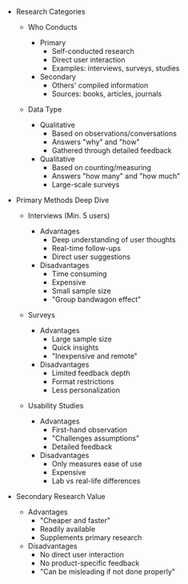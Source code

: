 * Research Categories
   - Who Conducts
       * Primary
           - Self-conducted research
           - Direct user interaction
           - Examples: interviews, surveys, studies
       * Secondary
           - Others' compiled information
           - Sources: books, articles, journals
   
   - Data Type
       * Qualitative
           - Based on observations/conversations
           - Answers "why" and "how"
           - Gathered through detailed feedback
       * Qualitative
           - Based on counting/measuring
           - Answers "how many" and "how much"
           - Large-scale surveys

* Primary Methods Deep Dive
   - Interviews (Min. 5 users)
       * Advantages
           - Deep understanding of user thoughts
           - Real-time follow-ups
           - Direct user suggestions
       * Disadvantages
           - Time consuming
           - Expensive
           - Small sample size
           - "Group bandwagon effect"

   - Surveys
       * Advantages
           - Large sample size
           - Quick insights
           - "Inexpensive and remote"
       * Disadvantages
           - Limited feedback depth
           - Format restrictions
           - Less personalization

   - Usability Studies
       * Advantages
           - First-hand observation
           - "Challenges assumptions"
           - Detailed feedback
       * Disadvantages
           - Only measures ease of use
           - Expensive
           - Lab vs real-life differences

* Secondary Research Value
   - Advantages
       * "Cheaper and faster"
       * Readily available
       * Supplements primary research
   - Disadvantages
       * No direct user interaction
       * No product-specific feedback
       * "Can be misleading if not done properly"